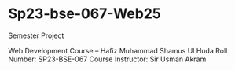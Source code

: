 # Sp23-bse-067-Web25
Semester Project

Web Development Course – Hafiz Muhammad Shamus Ul Huda 
Roll Number: SP23-BSE-067 
Course Instructor: Sir Usman Akram
